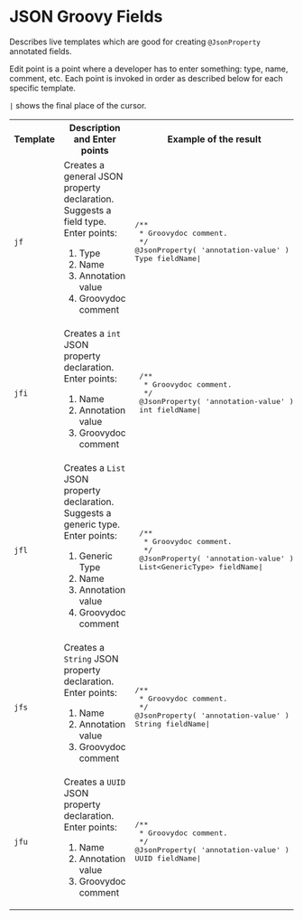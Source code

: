 # JSON Groovy Fields
Describes live templates which are good for creating `@JsonProperty` annotated fields.

Edit point is a point where a developer has to enter something: type, name, comment, etc. Each point is invoked in order as described below for each specific template.

`|` shows the final place of the cursor.

<table>
  <tr>
    <th>Template</th><th>Description and Enter points</th><th>Example of the result</th>
  </tr>
  <tr>
    <td><code>jf</code></td>
    <td>Creates a general JSON property declaration. Suggests a field type.<br/>
      Enter points:<br/>
      <ol>
        <li>Type</li>
        <li>Name</li>
        <li>Annotation value</li>
        <li>Groovydoc comment</li>
      </ol>
    </td>
    <td>
      <pre lang='Groovy'>
/**
 * Groovydoc comment.
 */
@JsonProperty( 'annotation-value' )
Type fieldName|</pre>
    </td>
  </tr>
  <tr>
      <td><code>jfi</code></td>
      <td>Creates a <code>int</code> JSON property declaration.<br/>
        Enter points:<br/>
        <ol>
          <li>Name</li>
          <li>Annotation value</li>
          <li>Groovydoc comment</li>
        </ol>
      </td>
      <td>
        <pre lang='Groovy'>
 /**
  * Groovydoc comment.
  */
 @JsonProperty( 'annotation-value' )
 int fieldName|</pre>
      </td>
    </tr>
  <tr>
      <td><code>jfl</code></td>
      <td>Creates a <code>List</code> JSON property declaration. Suggests a generic type.<br/>
        Enter points:<br/>
        <ol>
          <li>Generic Type</li>
          <li>Name</li>
          <li>Annotation value</li>
          <li>Groovydoc comment</li>
        </ol>
      </td>
      <td>
        <pre lang='Groovy'>
 /**
  * Groovydoc comment.
  */
 @JsonProperty( 'annotation-value' )
 List&lt;GenericType&gt; fieldName|</pre>
      </td>
    </tr>
  <tr>
    <td><code>jfs</code></td>
    <td>Creates a <code>String</code> JSON property declaration.<br/>
      Enter points:<br/>
      <ol>
        <li>Name</li>
        <li>Annotation value</li>
        <li>Groovydoc comment</li>
      </ol>
    </td>
    <td>
    <pre lang='Groovy'>
/**
 * Groovydoc comment.
 */
@JsonProperty( 'annotation-value' )
String fieldName|</pre>
    </td>
  </tr>
  <tr>
    <td><code>jfu</code></td>
    <td>Creates a <code>UUID</code> JSON property declaration.<br/>
      Enter points:<br/>
      <ol>
        <li>Name</li>
        <li>Annotation value</li>
        <li>Groovydoc comment</li>
      </ol>
    </td>
    <td>
    <pre lang='Groovy'>
/**
 * Groovydoc comment.
 */
@JsonProperty( 'annotation-value' )
UUID fieldName|</pre>
    </td>
  </tr>
</table>
